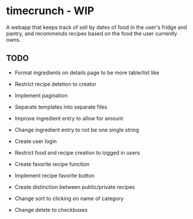# timecrunch - WIP

A webapp that keeps track of sell by dates of food in the user's fridge and pantry, and recommends recipes based on the food the user currently owns.

## TODO

* Format ingredients on details page to be more table/list like

* Restrict recipe deletion to creator

* Implement pagination

* Separate templates into separate files

* Improve ingredient entry to allow for amount

* Change ingredient entry to not be one single string

* Create user login

* Restrict food and recipe creation to logged in users

* Create favorite recipe function

* Implement recipe favorite button

* Create distinction between public/private recipes

* Change sort to clicking on name of category

* Change delete to checkboxes